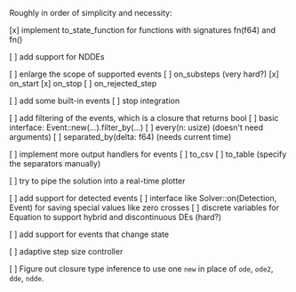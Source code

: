 Roughly in order of simplicity and necessity:

[x] implement to_state_function for functions with signatures fn(f64) and fn()

[ ] add support for NDDEs

[ ] enlarge the scope of supported events
    [ ] on_substeps (very hard?)
    [x] on_start
    [x] on_stop
    [ ] on_rejected_step

[ ] add some built-in events
    [ ] stop integration

[ ] add filtering of the events, which is a closure that returns bool
    [ ] basic interface: Event::new(...).filter_by(...)
    [ ] every(n: usize) (doesn't need arguments)
    [ ] separated_by(delta: f64) (needs current time)

[ ] implement more output handlers for events
    [ ] to_csv
    [ ] to_table (specify the separators manually)

[ ] try to pipe the solution into a real-time plotter

[ ] add support for detected events
    [ ] interface like Solver::on(Detection, Event) for saving special values like zero crosses
    [ ] discrete variables for Equation to support hybrid and discontinuous DEs (hard?)

[ ] add support for events that change state

[ ] adaptive step size controller

[ ] Figure out closure type inference to use one `new` in place of `ode`, `ode2`, `dde`, `ndde`.
